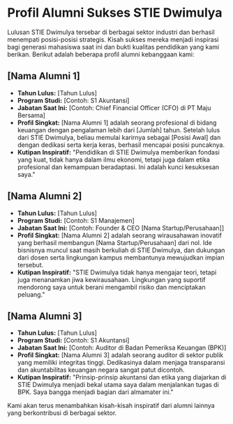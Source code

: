 # Profil Alumni Sukses STIE Dwimulya

Lulusan STIE Dwimulya tersebar di berbagai sektor industri dan berhasil menempati posisi-posisi strategis. Kisah sukses mereka menjadi inspirasi bagi generasi mahasiswa saat ini dan bukti kualitas pendidikan yang kami berikan. Berikut adalah beberapa profil alumni kebanggaan kami:

## [Nama Alumni 1]

*   **Tahun Lulus:** [Tahun Lulus]
*   **Program Studi:** [Contoh: S1 Akuntansi]
*   **Jabatan Saat Ini:** [Contoh: Chief Financial Officer (CFO) di PT Maju Bersama]
*   **Profil Singkat:** [Nama Alumni 1] adalah seorang profesional di bidang keuangan dengan pengalaman lebih dari [Jumlah] tahun. Setelah lulus dari STIE Dwimulya, beliau memulai karirnya sebagai [Posisi Awal] dan dengan dedikasi serta kerja keras, berhasil mencapai posisi puncaknya.
*   **Kutipan Inspiratif:** "Pendidikan di STIE Dwimulya memberikan fondasi yang kuat, tidak hanya dalam ilmu ekonomi, tetapi juga dalam etika profesional dan kemampuan beradaptasi. Ini adalah kunci kesuksesan saya."

## [Nama Alumni 2]

*   **Tahun Lulus:** [Tahun Lulus]
*   **Program Studi:** [Contoh: S1 Manajemen]
*   **Jabatan Saat Ini:** [Contoh: Founder & CEO [Nama Startup/Perusahaan]]
*   **Profil Singkat:** [Nama Alumni 2] adalah seorang wirausahawan inovatif yang berhasil membangun [Nama Startup/Perusahaan] dari nol. Ide bisnisnya muncul saat masih berkuliah di STIE Dwimulya, dan dukungan dari dosen serta lingkungan kampus membantunya mewujudkan impian tersebut.
*   **Kutipan Inspiratif:** "STIE Dwimulya tidak hanya mengajar teori, tetapi juga menanamkan jiwa kewirausahaan. Lingkungan yang suportif mendorong saya untuk berani mengambil risiko dan menciptakan peluang."

## [Nama Alumni 3]

*   **Tahun Lulus:** [Tahun Lulus]
*   **Program Studi:** [Contoh: S1 Akuntansi]
*   **Jabatan Saat Ini:** [Contoh: Auditor di Badan Pemeriksa Keuangan (BPK)]
*   **Profil Singkat:** [Nama Alumni 3] adalah seorang auditor di sektor publik yang memiliki integritas tinggi. Dedikasinya dalam menjaga transparansi dan akuntabilitas keuangan negara sangat patut dicontoh.
*   **Kutipan Inspiratif:** "Prinsip-prinsip akuntansi dan etika yang diajarkan di STIE Dwimulya menjadi bekal utama saya dalam menjalankan tugas di BPK. Saya bangga menjadi bagian dari almamater ini."

Kami akan terus menambahkan kisah-kisah inspiratif dari alumni lainnya yang berkontribusi di berbagai sektor.
